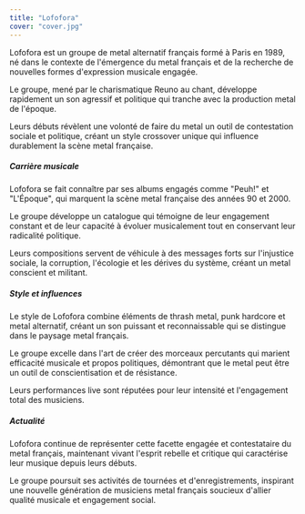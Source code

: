 ```yaml
---
title: "Lofofora"
cover: "cover.jpg"
---
```


Lofofora est un groupe de metal alternatif français formé à Paris en 1989, né dans le contexte de l'émergence du metal
français et de la recherche de nouvelles formes d'expression musicale engagée.

Le groupe, mené par le charismatique Reuno au chant, développe rapidement un son agressif et politique qui tranche avec
la production metal de l'époque.

Leurs débuts révèlent une volonté de faire du metal un outil de contestation sociale et politique, créant un style
crossover unique qui influence durablement la scène metal française.


##### Carrière musicale

Lofofora se fait connaître par ses albums engagés comme "Peuh!" et "L'Époque", qui marquent la scène metal française des
années 90 et 2000.

Le groupe développe un catalogue qui témoigne de leur engagement constant et de leur capacité à évoluer musicalement
tout en conservant leur radicalité politique.

Leurs compositions servent de véhicule à des messages forts sur l'injustice sociale, la corruption, l'écologie et les
dérives du système, créant un metal conscient et militant.


##### Style et influences

Le style de Lofofora combine éléments de thrash metal, punk hardcore et metal alternatif, créant un son puissant et
reconnaissable qui se distingue dans le paysage metal français.

Le groupe excelle dans l'art de créer des morceaux percutants qui marient efficacité musicale et propos politiques,
démontrant que le metal peut être un outil de conscientisation et de résistance.

Leurs performances live sont réputées pour leur intensité et l'engagement total des musiciens.


##### Actualité

Lofofora continue de représenter cette facette engagée et contestataire du metal français, maintenant vivant l'esprit
rebelle et critique qui caractérise leur musique depuis leurs débuts.

Le groupe poursuit ses activités de tournées et d'enregistrements, inspirant une nouvelle génération de musiciens metal
français soucieux d'allier qualité musicale et engagement social.
